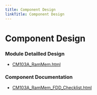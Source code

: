 ```yaml
---
title: Component Design
linkTitle: Component Design
---
```


# Component Design
### Module Detailled Design

- [CM103A_RamMem.html](Design/CM103A_RamMem.html)

### Component Documentation

- [CM103A_RamMem_FDD_Checklist.html](Doc/CM103A_RamMem_FDD_Checklist.html)

